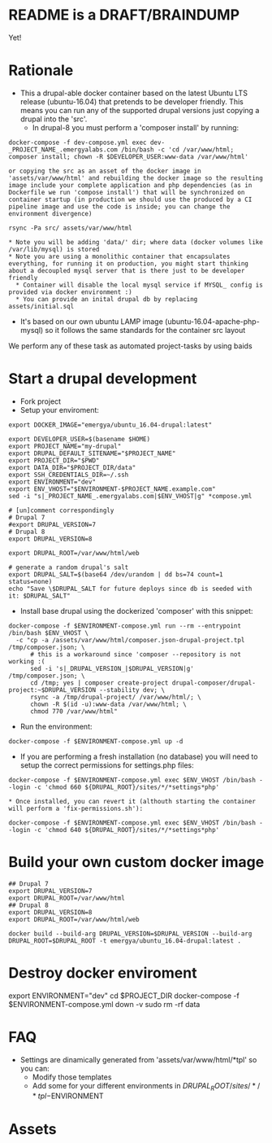 README is a DRAFT/BRAINDUMP
===========================

Yet!

Rationale
=========

* This a drupal-able docker container based on the latest Ubuntu LTS release (ubuntu-16.04) that pretends to be developer friendly.
This means you can run any of the supported drupal versions just copying a drupal into the 'src'.
  * In drupal-8 you must perform a 'composer install' by running:
```
docker-compose -f dev-compose.yml exec dev-_PROJECT_NAME_.emergyalabs.com /bin/bash -c 'cd /var/www/html; composer install; chown -R $DEVELOPER_USER:www-data /var/www/html'
```
    or copying the src as an asset of the docker image in 'assets/var/www/html' and rebuilding the docker image so the resulting image include your complete application and php dependencies (as in Dockerfile we run 'compose install') that will be synchronized on container startup (in production we should use the produced by a CI pipeline image and use the code is inside; you can change the environment divergence)
```
rsync -Pa src/ assets/var/www/html
```
    * Note you will be adding 'data/' dir; where data (docker volumes like /var/lib/mysql) is stored
    * Note you are using a monolithic container that encapsulates everything, for running it on production, you might start thinking about a decoupled mysql server that is there just to be developer friendly
      * Container will disable the local mysql service if MYSQL_ config is provided via docker environment :)
      * You can provide an inital drupal db by replacing assets/initial.sql

  * It's based on our own ubuntu LAMP image (ubuntu-16.04-apache-php-mysql) so it follows the same standards for the container src layout

We perform any of these task as automated project-tasks by using baids

Start a drupal development
==========================

* Fork project
* Setup your enviroment:
```
export DOCKER_IMAGE="emergya/ubuntu_16.04-drupal:latest"

export DEVELOPER_USER=$(basename $HOME)
export PROJECT_NAME="my-drupal"
export DRUPAL_DEFAULT_SITENAME="$PROJECT_NAME"
export PROJECT_DIR="$PWD"
export DATA_DIR="$PROJECT_DIR/data"
export SSH_CREDENTIALS_DIR=~/.ssh
export ENVIRONMENT="dev"
export ENV_VHOST="$ENVIRONMENT-$PROJECT_NAME.example.com"
sed -i "s|_PROJECT_NAME_.emergyalabs.com|$ENV_VHOST|g" *compose.yml

# [un]comment correspondingly
# Drupal 7
#export DRUPAL_VERSION=7
# Drupal 8
export DRUPAL_VERSION=8

export DRUPAL_ROOT=/var/www/html/web

# generate a random drupal's salt
export DRUPAL_SALT=$(base64 /dev/urandom | dd bs=74 count=1 status=none)
echo "Save \$DRUPAL_SALT for future deploys since db is seeded with it: $DRUPAL_SALT"
```
* Install base drupal using the dockerized 'composer' with this snippet:
```
docker-compose -f $ENVIRONMENT-compose.yml run --rm --entrypoint /bin/bash $ENV_VHOST \
  -c "cp -a /assets/var/www/html/composer.json-drupal-project.tpl /tmp/composer.json; \
      # this is a workaround since 'composer --repository is not working :(
      sed -i 's|_DRUPAL_VERSION_|$DRUPAL_VERSION|g' /tmp/composer.json; \
      cd /tmp; yes | composer create-project drupal-composer/drupal-project:~$DRUPAL_VERSION --stability dev; \
      rsync -a /tmp/drupal-project/ /var/www/html/; \
      chown -R $(id -u):www-data /var/www/html; \
      chmod 770 /var/www/html"
```
* Run the environment:
```
docker-compose -f $ENVIRONMENT-compose.yml up -d
```
  * If you are performing a fresh installation (no database) you will need to setup the correct permissions for settings.php files:
```
docker-compose -f $ENVIRONMENT-compose.yml exec $ENV_VHOST /bin/bash --login -c 'chmod 660 ${DRUPAL_ROOT}/sites/*/*settings*php'
```
    * Once installed, you can revert it (althouth starting the container will perform a 'fix-permissions.sh'):
```
docker-compose -f $ENVIRONMENT-compose.yml exec $ENV_VHOST /bin/bash --login -c 'chmod 640 ${DRUPAL_ROOT}/sites/*/*settings*php'
```

Build your own custom docker image
==================================

```
## Drupal 7
export DRUPAL_VERSION=7
export DRUPAL_ROOT=/var/www/html
## Drupal 8
export DRUPAL_VERSION=8
export DRUPAL_ROOT=/var/www/html/web

docker build --build-arg DRUPAL_VERSION=$DRUPAL_VERSION --build-arg DRUPAL_ROOT=$DRUPAL_ROOT -t emergya/ubuntu_16.04-drupal:latest .
```

# Destroy docker enviroment

export ENVIRONMENT="dev"
cd $PROJECT_DIR
docker-compose -f $ENVIRONMENT-compose.yml down -v
sudo rm -rf data

# FAQ

* Settings are dinamically generated from 'assets/var/www/html/*tpl' so you can:
  * Modify those templates
  * Add some for your different environments in $DRUPAL_ROOT/sites/*/*tpl-$ENVIRONMENT

# Assets
